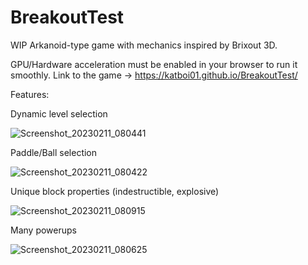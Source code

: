 # BreakoutTest
WIP Arkanoid-type game with mechanics inspired by Brixout 3D.

GPU/Hardware acceleration must be enabled in your browser to run it smoothly. Link to the game -> https://katboi01.github.io/BreakoutTest/

Features:

Dynamic level selection

![Screenshot_20230211_080441](https://user-images.githubusercontent.com/59540382/218277996-4e3b682e-f69f-4c64-a642-d8fb938b79d9.png)

Paddle/Ball selection

![Screenshot_20230211_080422](https://user-images.githubusercontent.com/59540382/218278023-68a3820d-6fd1-4f90-b191-029efa1197cc.png)

Unique block properties (indestructible, explosive)

![Screenshot_20230211_080915](https://user-images.githubusercontent.com/59540382/218278073-c2534862-dad7-4da3-9cca-15aae2b60094.png)

Many powerups

![Screenshot_20230211_080625](https://user-images.githubusercontent.com/59540382/218278084-d6d04b03-d7f7-4b89-bc69-fef680161c1a.png)
